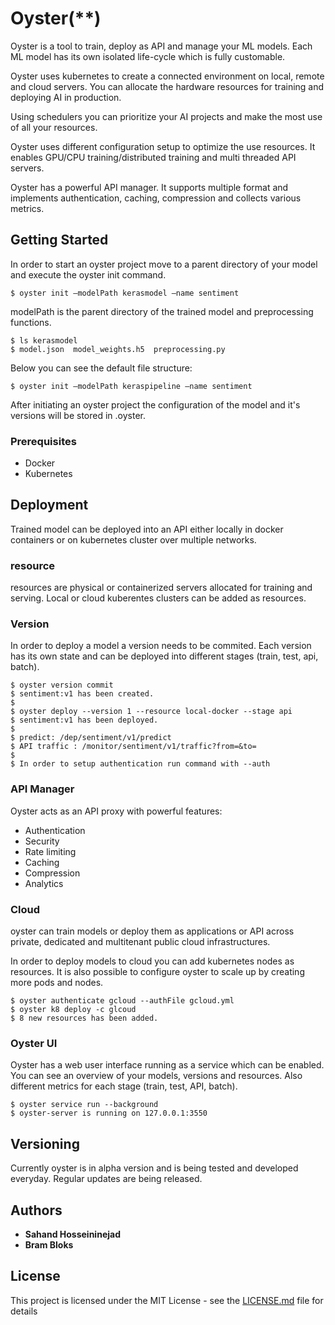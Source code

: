# Oyster(**) 

Oyster is a tool to train, deploy as API and manage your ML models. Each ML model has its own isolated life-cycle which is fully customable.

Oyster uses kubernetes to create a connected environment on local, remote and cloud servers. You can allocate the hardware resources for training and deploying AI in production. 

Using schedulers you can prioritize your AI projects and make the most use of all your resources. 

Oyster uses different configuration setup to optimize the use resources. It enables GPU/CPU training/distributed training and multi threaded API servers.

Oyster has a powerful API manager. It supports multiple format and implements authentication, caching, compression and collects various metrics.

## Getting Started

In order to start an oyster project move to a parent directory of your model and execute the oyster init command. 
```
$ oyster init –modelPath kerasmodel –name sentiment
```
modelPath is the parent directory of the trained model and preprocessing functions.
```
$ ls kerasmodel
$ model.json  model_weights.h5  preprocessing.py
````

Below you can see the default file structure:
```
$ oyster init –modelPath keraspipeline –name sentiment
```

After initiating an oyster project the configuration of the model and it's versions will be stored in .oyster.

### Prerequisites

- Docker
- Kubernetes

## Deployment

Trained model can be deployed into an API either locally in docker containers or on kubernetes cluster over multiple networks.

### resource

resources are physical or containerized servers allocated for training and serving. Local or cloud kuberentes clusters can be added as resources.


### Version

In order to deploy a model a version needs to be commited. Each version has its own state and can be deployed into different stages (train, test, api, batch).


```
$ oyster version commit 
$ sentiment:v1 has been created. 
$
$ oyster deploy --version 1 --resource local-docker --stage api
$ sentiment:v1 has been deployed.
$
$ predict: /dep/sentiment/v1/predict
$ API traffic : /monitor/sentiment/v1/traffic?from=&to= 
$
$ In order to setup authentication run command with --auth

```
### API Manager
Oyster acts as an API proxy with powerful features:
- Authentication
- Security
- Rate limiting
- Caching
- Compression
- Analytics

### Cloud
oyster can train models or deploy them as applications or API across private, dedicated and multitenant public cloud infrastructures.

In order to deploy models to cloud you can add kubernetes nodes as resources. It is also possible to configure oyster to scale up by creating more pods and nodes.

```
$ oyster authenticate gcloud --authFile gcloud.yml
$ oyster k8 deploy -c glcoud 
$ 8 new resources has been added.
```

### Oyster UI

Oyster has a web user interface running as a service which can be enabled. You can see an overview of your models, versions and resources. 
Also different metrics for each stage (train, test, API, batch).

```
$ oyster service run --background
$ oyster-server is running on 127.0.0.1:3550
```

## Versioning

Currently oyster is in alpha version and is being tested and developed everyday. Regular updates are being released.

## Authors

* **Sahand Hosseininejad**
* **Bram Bloks**

## License

This project is licensed under the MIT License - see the [LICENSE.md](LICENSE.md) file for details

